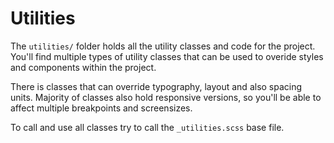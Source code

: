 # Utilities

The `utilities/` folder holds all the utility classes and code for the project. You'll find multiple types of utility classes that can be used to overide styles and components within the project. 

There is classes that can override typography, layout and also spacing units. Majority of classes also hold responsive versions, so you'll be able to affect multiple breakpoints and screensizes.

To call and use all classes try to call the `_utilities.scss` base file.